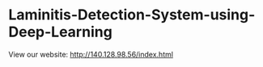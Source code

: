 # Laminitis-Detection-System-using-Deep-Learning
View our website: http://140.128.98.56/index.html

